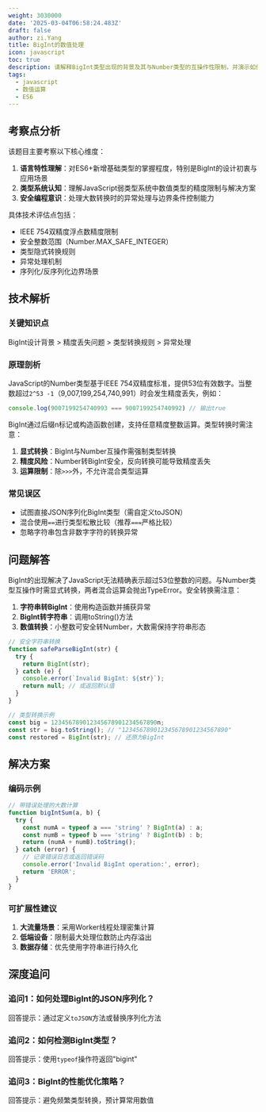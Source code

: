 ```yaml
---
weight: 3030000
date: '2025-03-04T06:58:24.483Z'
draft: false
author: zi.Yang
title: BigInt的数值处理
icon: javascript
toc: true
description: 请解释BigInt类型出现的背景及其与Number类型的互操作性限制，并演示如何安全地进行BigInt与字符串之间的转换操作。
tags:
  - javascript
  - 数值运算
  - ES6
---
```


## 考察点分析

该题目主要考察以下核心维度：

1. **语言特性理解**：对ES6+新增基础类型的掌握程度，特别是BigInt的设计初衷与应用场景
2. **类型系统认知**：理解JavaScript弱类型系统中数值类型的精度限制与解决方案
3. **安全编程意识**：处理大数转换时的异常处理与边界条件控制能力

具体技术评估点包括：

- IEEE 754双精度浮点数精度限制
- 安全整数范围（Number.MAX_SAFE_INTEGER）
- 类型隐式转换规则
- 异常处理机制
- 序列化/反序列化边界场景

## 技术解析

### 关键知识点

BigInt设计背景 > 精度丢失问题 > 类型转换规则 > 异常处理

### 原理剖析

JavaScript的Number类型基于IEEE 754双精度标准，提供53位有效数字。当整数超过`2^53 -1`（9,007,199,254,740,991）时会发生精度丢失，例如：

```javascript
console.log(9007199254740993 === 9007199254740992) // 输出true
```

BigInt通过后缀n标记或构造函数创建，支持任意精度整数运算。类型转换时需注意：

1. **显式转换**：BigInt与Number互操作需强制类型转换
2. **精度风险**：Number转BigInt安全，反向转换可能导致精度丢失
3. **运算限制**：除`>>>`外，不允许混合类型运算

### 常见误区

- 试图直接JSON序列化BigInt类型（需自定义toJSON）
- 混合使用`==`进行类型松散比较（推荐`===`严格比较）
- 忽略字符串包含非数字字符的转换异常

## 问题解答

BigInt的出现解决了JavaScript无法精确表示超过53位整数的问题。与Number类型互操作时需显式转换，两者混合运算会抛出TypeError。安全转换需注意：

1. **字符串转BigInt**：使用构造函数并捕获异常
2. **BigInt转字符串**：调用toString()方法
3. **数值转换**：小整数可安全转Number，大数需保持字符串形态

```javascript
// 安全字符串转换
function safeParseBigInt(str) {
  try {
    return BigInt(str); 
  } catch (e) {
    console.error(`Invalid BigInt: ${str}`);
    return null; // 或返回默认值
  }
}

// 类型转换示例
const big = 123456789012345678901234567890n;
const str = big.toString(); // "123456789012345678901234567890"
const restored = BigInt(str); // 还原为BigInt
```

## 解决方案

### 编码示例

```javascript
// 带错误处理的大数计算
function bigIntSum(a, b) {
  try {
    const numA = typeof a === 'string' ? BigInt(a) : a;
    const numB = typeof b === 'string' ? BigInt(b) : b;
    return (numA + numB).toString();
  } catch (error) {
    // 记录错误日志或返回错误码
    console.error('Invalid BigInt operation:', error);
    return 'ERROR';
  }
}
```

### 可扩展性建议

1. **大流量场景**：采用Worker线程处理密集计算
2. **低端设备**：限制最大处理位数防止内存溢出
3. **数据存储**：优先使用字符串进行持久化

## 深度追问

### 追问1：如何处理BigInt的JSON序列化？

回答提示：通过定义`toJSON`方法或替换序列化方法

### 追问2：如何检测BigInt类型？

回答提示：使用`typeof`操作符返回"bigint"

### 追问3：BigInt的性能优化策略？

回答提示：避免频繁类型转换，预计算常用数值
